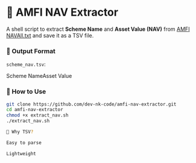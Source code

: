 # 🧾 AMFI NAV Extractor

A shell script to extract **Scheme Name** and **Asset Value (NAV)** from [AMFI NAVAll.txt](https://www.amfiindia.com/spages/NAVAll.txt) and save it as a TSV file.

### 📁 Output Format

`scheme_nav.tsv`:

Scheme Name<TAB>Asset Value

### 🚀 How to Use

```bash
git clone https://github.com/dev-nk-code/amfi-nav-extractor.git
cd amfi-nav-extractor
chmod +x extract_nav.sh
./extract_nav.sh

📌 Why TSV?

Easy to parse

Lightweight

